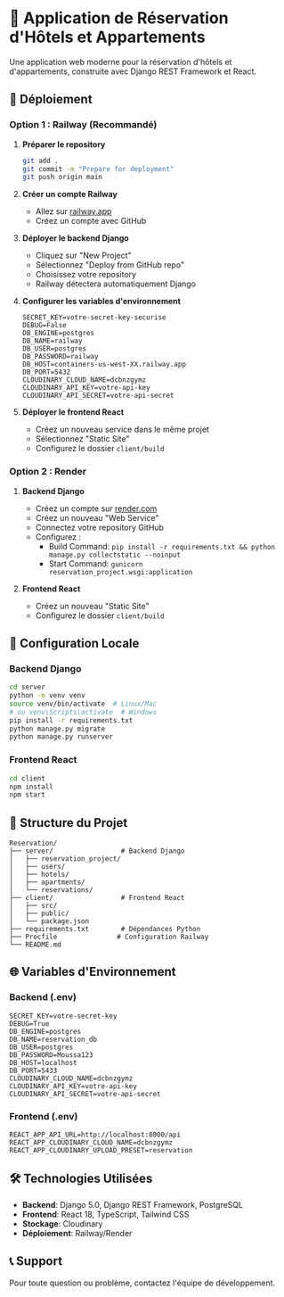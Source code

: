 # 🏨 Application de Réservation d'Hôtels et Appartements

Une application web moderne pour la réservation d'hôtels et d'appartements, construite avec Django REST Framework et React.

## 🚀 Déploiement

### Option 1 : Railway (Recommandé)

1. **Préparer le repository**
   ```bash
   git add .
   git commit -m "Prepare for deployment"
   git push origin main
   ```

2. **Créer un compte Railway**
   - Allez sur [railway.app](https://railway.app)
   - Créez un compte avec GitHub

3. **Déployer le backend Django**
   - Cliquez sur "New Project"
   - Sélectionnez "Deploy from GitHub repo"
   - Choisissez votre repository
   - Railway détectera automatiquement Django

4. **Configurer les variables d'environnement**
   ```
   SECRET_KEY=votre-secret-key-securise
   DEBUG=False
   DB_ENGINE=postgres
   DB_NAME=railway
   DB_USER=postgres
   DB_PASSWORD=railway
   DB_HOST=containers-us-west-XX.railway.app
   DB_PORT=5432
   CLOUDINARY_CLOUD_NAME=dcbnzgymz
   CLOUDINARY_API_KEY=votre-api-key
   CLOUDINARY_API_SECRET=votre-api-secret
   ```

5. **Déployer le frontend React**
   - Créez un nouveau service dans le même projet
   - Sélectionnez "Static Site"
   - Configurez le dossier `client/build`

### Option 2 : Render

1. **Backend Django**
   - Créez un compte sur [render.com](https://render.com)
   - Créez un nouveau "Web Service"
   - Connectez votre repository GitHub
   - Configurez :
     - Build Command: `pip install -r requirements.txt && python manage.py collectstatic --noinput`
     - Start Command: `gunicorn reservation_project.wsgi:application`

2. **Frontend React**
   - Créez un nouveau "Static Site"
   - Configurez le dossier `client/build`

## 🔧 Configuration Locale

### Backend Django
```bash
cd server
python -m venv venv
source venv/bin/activate  # Linux/Mac
# ou venv\Scripts\activate  # Windows
pip install -r requirements.txt
python manage.py migrate
python manage.py runserver
```

### Frontend React
```bash
cd client
npm install
npm start
```

## 📁 Structure du Projet

```
Reservation/
├── server/                 # Backend Django
│   ├── reservation_project/
│   ├── users/
│   ├── hotels/
│   ├── apartments/
│   └── reservations/
├── client/                 # Frontend React
│   ├── src/
│   ├── public/
│   └── package.json
├── requirements.txt        # Dépendances Python
├── Procfile               # Configuration Railway
└── README.md
```

## 🌐 Variables d'Environnement

### Backend (.env)
```
SECRET_KEY=votre-secret-key
DEBUG=True
DB_ENGINE=postgres
DB_NAME=reservation_db
DB_USER=postgres
DB_PASSWORD=Moussa123
DB_HOST=localhost
DB_PORT=5433
CLOUDINARY_CLOUD_NAME=dcbnzgymz
CLOUDINARY_API_KEY=votre-api-key
CLOUDINARY_API_SECRET=votre-api-secret
```

### Frontend (.env)
```
REACT_APP_API_URL=http://localhost:8000/api
REACT_APP_CLOUDINARY_CLOUD_NAME=dcbnzgymz
REACT_APP_CLOUDINARY_UPLOAD_PRESET=reservation
```

## 🛠️ Technologies Utilisées

- **Backend**: Django 5.0, Django REST Framework, PostgreSQL
- **Frontend**: React 18, TypeScript, Tailwind CSS
- **Stockage**: Cloudinary
- **Déploiement**: Railway/Render

## 📞 Support

Pour toute question ou problème, contactez l'équipe de développement. 